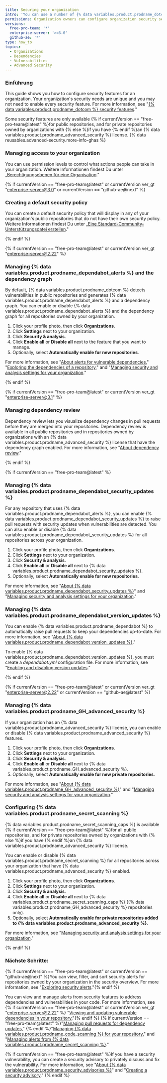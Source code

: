 ```yaml
---
title: Securing your organization
intro: 'You can use a number of {% data variables.product.prodname_dotcom %} features to help keep your organization secure.'
permissions: Organization owners can configure organization security settings.
versions:
  free-pro-team: '*'
  enterprise-server: '>=3.0'
  github-ae: '*'
type: how_to
topics:
  - Organizations
  - Dependencies
  - Vulnerabilities
  - Advanced Security
---
```


### Einführung
This guide shows you how to configure security features for an organization. Your organization's security needs are unique and you may not need to enable every security feature. For more information, see "[{% data variables.product.prodname_dotcom %} security features](/code-security/getting-started/github-security-features)."

Some security features are only available {% if currentVersion == "free-pro-team@latest" %}for public repositories, and for private repositories owned by organizations with {% else %}if you have {% endif %}an {% data variables.product.prodname_advanced_security %} license. {% data reusables.advanced-security.more-info-ghas %}

### Managing access to your organization

You can use permission levels to control what actions people can take in your organization. Weitere Informationen findest Du unter „[Berechtigungsebenen für eine Organisation](/organizations/managing-peoples-access-to-your-organization-with-roles/permission-levels-for-an-organization)."

{% if currentVersion == "free-pro-team@latest" or currentVersion ver_gt "enterprise-server@3.0" or currentVersion == "github-ae@next" %}

### Creating a default security policy

You can create a default security policy that will display in any of your organization's public repositories that do not have their own security policy. Weitere Informationen findest Du unter „[Eine Standard-Community-Unterstützungsdatei erstellen](/communities/setting-up-your-project-for-healthy-contributions/creating-a-default-community-health-file)."

{% endif %}

{% if currentVersion == "free-pro-team@latest" or currentVersion ver_gt "enterprise-server@2.22" %}
### Managing {% data variables.product.prodname_dependabot_alerts %} and the dependency graph

By default, {% data variables.product.prodname_dotcom %} detects vulnerabilities in public repositories and generates {% data variables.product.prodname_dependabot_alerts %} and a dependency graph. You can enable or disable {% data variables.product.prodname_dependabot_alerts %} and the dependency graph for all repositories owned by your organization.

1. Click your profile photo, then click **Organizations**.
2. Click **Settings** next to your organization.
3. Click **Security & analysis**.
4. Click **Enable all** or **Disable all** next to the feature that you want to manage.
5. Optionally, select **Automatically enable for new repositories**.

For more information, see "[About alerts for vulnerable dependencies](/code-security/supply-chain-security/about-alerts-for-vulnerable-dependencies)," "[Exploring the dependencies of a repository](/code-security/supply-chain-security/exploring-the-dependencies-of-a-repository#enabling-and-disabling-the-dependency-graph-for-a-private-repository)," and "[Managing security and analysis settings for your organization](/organizations/keeping-your-organization-secure/managing-security-and-analysis-settings-for-your-organization)."

{% endif %}

{% if currentVersion == "free-pro-team@latest" or currentVersion ver_gt "enterprise-server@3.1" %}

### Managing dependency review

Dependency review lets you visualize dependency changes in pull requests before they are merged into your repositories. Dependency review is available in all public repositories and in repositories owned by organizations with an {% data variables.product.prodname_advanced_security %} license that have the dependency graph enabled. For more information, see "[About dependency review](/code-security/supply-chain-security/understanding-your-software-supply-chain/about-dependency-review)."

{% endif %}

{% if currentVersion == "free-pro-team@latest" %}
### Managing {% data variables.product.prodname_dependabot_security_updates %}

For any repository that uses {% data variables.product.prodname_dependabot_alerts %}, you can enable {% data variables.product.prodname_dependabot_security_updates %} to raise pull requests with security updates when vulnerabilities are detected. You can also enable or disable {% data variables.product.prodname_dependabot_security_updates %} for all repositories across your organization.

1. Click your profile photo, then click **Organizations**.
2. Click **Settings** next to your organization.
3. Click **Security & analysis**.
4. Click **Enable all** or **Disable all** next to {% data variables.product.prodname_dependabot_security_updates %}.
5. Optionally, select **Automatically enable for new repositories**.

For more information, see "[About {% data variables.product.prodname_dependabot_security_updates %}](/code-security/supply-chain-security/about-dependabot-security-updates)" and "[Managing security and analysis settings for your organization](/organizations/keeping-your-organization-secure/managing-security-and-analysis-settings-for-your-organization)."

### Managing {% data variables.product.prodname_dependabot_version_updates %}

You can enable {% data variables.product.prodname_dependabot %} to automatically raise pull requests to keep your dependencies up-to-date. For more information, see "[About {% data variables.product.prodname_dependabot_version_updates %}](/code-security/supply-chain-security/about-dependabot-version-updates)."

To enable {% data variables.product.prodname_dependabot_version_updates %}, you must create a *dependabot.yml* configuration file. For more information, see "[Enabling and disabling version updates](/code-security/supply-chain-security/enabling-and-disabling-version-updates)."

{% endif %}

{% if currentVersion == "free-pro-team@latest" or currentVersion ver_gt "enterprise-server@2.22" or currentVersion == "github-ae@latest" %}
### Managing {% data variables.product.prodname_GH_advanced_security %}

If your organization has an {% data variables.product.prodname_advanced_security %} license, you can enable or disable {% data variables.product.prodname_advanced_security %} features.

1. Click your profile photo, then click **Organizations**.
2. Click **Settings** next to your organization.
3. Click **Security & analysis**.
4. Click **Enable all** or **Disable all** next to {% data variables.product.prodname_GH_advanced_security %}.
5. Optionally, select **Automatically enable for new private repositories**.

For more information, see "[About {% data variables.product.prodname_GH_advanced_security %}](/github/getting-started-with-github/about-github-advanced-security)" and "[Managing security and analysis settings for your organization](/organizations/keeping-your-organization-secure/managing-security-and-analysis-settings-for-your-organization)."

### Configuring {% data variables.product.prodname_secret_scanning %}
{% data variables.product.prodname_secret_scanning_caps %} is available {% if currentVersion == "free-pro-team@latest" %}for all public repositories, and for private repositories owned by organizations with {% else %}if you have {% endif %}an {% data variables.product.prodname_advanced_security %} license.

You can enable or disable {% data variables.product.prodname_secret_scanning %} for all repositories across your organization that have {% data variables.product.prodname_advanced_security %} enabled.

1. Click your profile photo, then click **Organizations**.
2. Click **Settings** next to your organization.
3. Click **Security & analysis**.
4. Click **Enable all** or **Disable all** next to {% data variables.product.prodname_secret_scanning_caps %} ({% data variables.product.prodname_GH_advanced_security %} repositories only).
5. Optionally, select **Automatically enable for private repositories added to {% data variables.product.prodname_advanced_security %}**.

For more information, see "[Managing security and analysis settings for your organization](/organizations/keeping-your-organization-secure/managing-security-and-analysis-settings-for-your-organization)."

{% endif %}

### Nächste Schritte:
{% if currentVersion == "free-pro-team@latest" or currentVersion == "github-ae@next" %}You can view, filter, and sort security alerts for repositories owned by your organization in the security overview. For more information, see "[Exploring security alerts](/code-security/security-overview/exploring-security-alerts)."{% endif %}

You can view and manage alerts from security features to address dependencies and vulnerabilities in your code. For more information, see {% if currentVersion == "free-pro-team@latest" or currentVersion ver_gt "enterprise-server@2.22" %} "[Viewing and updating vulnerable dependencies in your repository](/code-security/supply-chain-security/viewing-and-updating-vulnerable-dependencies-in-your-repository),"{% endif %} {% if currentVersion == "free-pro-team@latest" %}"[Managing pull requests for dependency updates](/code-security/supply-chain-security/managing-pull-requests-for-dependency-updates)," {% endif %}"[Managing {% data variables.product.prodname_code_scanning %} for your repository](/code-security/secure-coding/managing-code-scanning-alerts-for-your-repository)," and "[Managing alerts from {% data variables.product.prodname_secret_scanning %}](/code-security/secret-security/managing-alerts-from-secret-scanning)."

{% if currentVersion == "free-pro-team@latest" %}If you have a security vulnerability, you can create a security advisory to privately discuss and fix the vulnerability. For more information, see "[About {% data variables.product.prodname_security_advisories %}](/code-security/security-advisories/about-github-security-advisories)" and "[Creating a security advisory](/code-security/security-advisories/creating-a-security-advisory)."
{% endif %}

